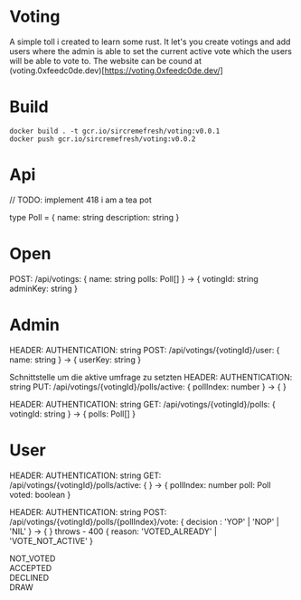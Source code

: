 # Voting
A simple toll i created to learn some rust. It let's you create votings and add users where the admin is able to set the current active vote which the users will be able to vote to. The website can be cound at (voting.0xfeedc0de.dev)[https://voting.0xfeedc0de.dev/]

# Build
```
docker build . -t gcr.io/sircremefresh/voting:v0.0.1   
docker push gcr.io/sircremefresh/voting:v0.0.2   
```

# Api
// TODO: implement 418 i am a tea pot

type Poll = {
    name: string
    description: string
}

# Open
POST: /api/votings: {
    name: string
    polls: Poll[]
} -> {
    votingId: string
    adminKey: string
}

# Admin
HEADER: AUTHENTICATION: string
POST: /api/votings/{votingId}/user: {
    name: string
} -> {
    userKey: string
}

Schnittstelle um die aktive umfrage zu setzten
HEADER: AUTHENTICATION: string
PUT: /api/votings/{votingId}/polls/active: {
    pollIndex: number
} -> {
}

HEADER: AUTHENTICATION: string
GET: /api/votings/{votingId}/polls: {
    votingId: string
} -> {
    polls: Poll[]
}


# User

HEADER: AUTHENTICATION: string
GET: /api/votings/{votingId}/polls/active: {
} -> {
    pollIndex: number
    poll: Poll
    voted: boolean
}


HEADER: AUTHENTICATION: string
POST: /api/votings/{votingId}/polls/{pollIndex}/vote: {
    decision : 'YOP' | 'NOP' | 'NIL'
} -> {
} 
throws
    - 400 {
        reason: 'VOTED_ALREADY' | 'VOTE_NOT_ACTIVE'
    }

  
NOT_VOTED  
ACCEPTED  
DECLINED  
DRAW  
